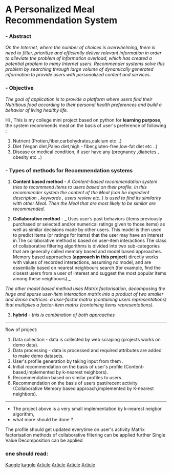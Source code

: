 # A Personalized Meal Recommendation System 

### - **Abstract** 
_On the Internet, where the number of choices is overwhelming, there is need to filter, prioritize and efficiently deliver relevant information in order to alleviate the problem of information overload, which has created a potential problem to many Internet users. Recommender systems solve this problem by searching through large volume of dynamically generated information to provide users with personalized content and services._


### - **Objective**
_The goal of application is to provide a platform where users find their Nutritious food according to their  personal health preferences and build a behavior of living healthy life._

Hi , This is my college mini project based on python for **learning purpose**, the system recommends meal on the basis of user's preference of following :

1. Nutrient (Protien,fiber,carbohydrates,calcium etc ..)
2. Diet (Vegan diet,Paleo diet,high - fiber,gluten-free,low-fat diet etc ..)
3. Disease or medical condition, if user have any (pregnancy ,diabetes , obesity etc ..)

### - Types of methods for Recommendation systems 

1. **Content based method** - _A Content-based recommendation system tries to recommend items to users based on their profile. In this recommender system the content of the Meal (can be ingredient description , keywords , users review etc..) is used to find its similarity with other Meal. Then the Meal that are most likely to be similar are recommended._

2. **Collaborative method** -  _ Uses user’s past behaviors (items previously purchased or selected and/or numerical ratings given to those items) as well as similar decisions made by other users. This model is then used to predict items (or ratings for items) that the user may have an interest in.The collaborative method is based on user-item interactions The class of collaborative filtering algorithms is divided into two sub-categories that are generally called memory based and model based approaches. Memory based approaches (**approach in this project**) directly works with values of recorded interactions, assuming no model, and are essentially based on nearest neighbours search (for example, find the closest users from a user of interest and suggest the most popular items among these neighbours)._  

_The other model based method uses Matrix factorisation, decomposing the huge and sparse user-item interaction matrix into a product of two smaller and dense matrices: a user-factor matrix (containing users representations) that multiplies a factor-item matrix (containing items representations)._

3. **hybrid** - _this is combination of both approaches_

***************************************************************************************************************************************

flow of project: 

1. Data collection - data is collected by web scraping (projects works on demo data).
2. Data processing - data is processed and required attributes are added to make demo datasets.
3. User's profile generation by taking input from them .
4. Initial recommendation on the basis of user's profile (Content-based,implemented by k-nearest neighbors).
5. Recommendation based on similar profiles to users.
5. Recommendation on the basis of users past/recent activity (Collaborative Memory based approach,implemented by K-nearest neighbors).

***************************************************************************************************************************************

- The project above is a very small implementation by k-nearest neigbor algorithm,
- what more should be done ?

The profile should get updated everytime on user's activity
Matrix factorisation methods of collaborative filtering can be applied
further Single Value Decomposition can be applied 

### one should read:
[Kaggle](https://www.kaggle.com/ibtesama/getting-started-with-a-movie-recommendation-system)
[kaggle](https://www.kaggle.com/rounakbanik/movie-recommender-systems)
[Article](https://hackernoon.com/introduction-to-recommender-system-part-1-collaborative-filtering-singular-value-decomposition-44c9659c5e75)
[Article](https://towardsdatascience.com/introduction-to-recommender-systems-6c66cf15ada)
[Article](https://towardsdatascience.com/various-implementations-of-collaborative-filtering-100385c6dfe0)
[Article](https://towardsdatascience.com/prototyping-a-recommender-system-step-by-step-part-1-knn-item-based-collaborative-filtering-637969614ea)
